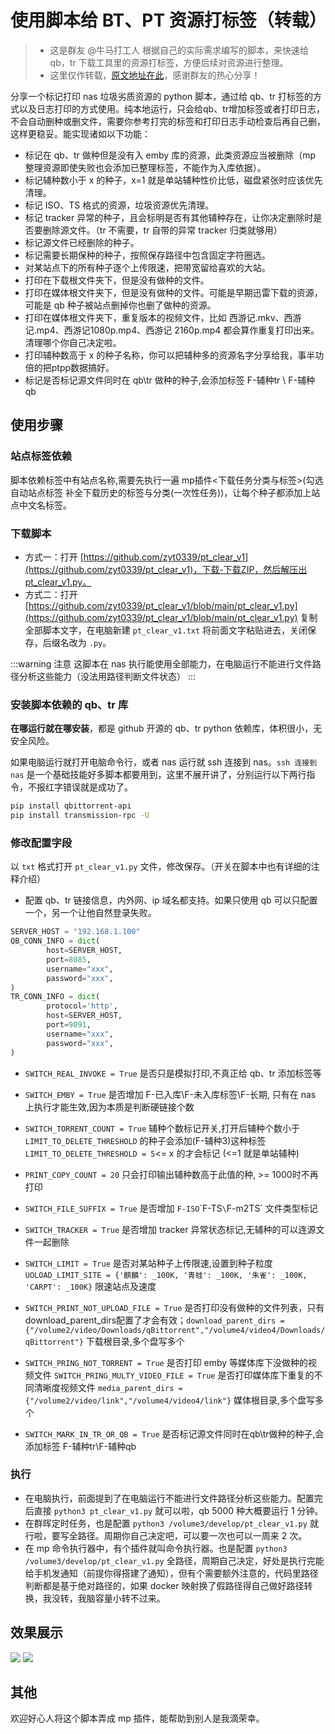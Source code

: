 # 使用脚本给 BT、PT 资源打标签（转载）

> - 这是群友 @牛马打工人 根据自己的实际需求编写的脚本，来快速给 qb，tr 下载工具里的资源打标签，方便后续对资源进行整理。
> - 这里仅作转载，[原文地址在此](https://github.com/zyt0339/pt_clear_v1)，感谢群友的热心分享！

分享一个标记打印 nas 垃圾劣质资源的 python 脚本，通过给 qb、tr 打标签的方式以及日志打印的方式使用。纯本地运行，只会给qb、tr增加标签或者打印日志，不会自动删种或删文件，需要你参考打完的标签和打印日志手动检查后再自己删，这样更稳妥。能实现诸如以下功能：

- 标记在 qb、tr 做种但是没有入 emby 库的资源，此类资源应当被删除（mp 整理资源即使失败也会添加已整理标签，不能作为入库依据）。
- 标记辅种数小于 x 的种子，x=1 就是单站辅种性价比低，磁盘紧张时应该优先清理。
- 标记 ISO、TS 格式的资源，垃圾资源优先清理。
- 标记 tracker 异常的种子，且会标明是否有其他辅种存在，让你决定删除时是否要删除源文件。（tr 不需要，tr 自带的异常 tracker 归类就够用）
- 标记源文件已经删除的种子。
- 标记需要长期保种的种子，按照保存路径中包含固定字符圈选。
- 对某站点下的所有种子逐个上传限速，把带宽留给喜欢的大站。
- 打印在下载根文件夹下，但是没有做种的文件。
- 打印在媒体根文件夹下，但是没有做种的文件。可能是早期迅雷下载的资源，可能是 qb 种子被站点删掉你也删了做种的资源。
- 打印在媒体根文件夹下，重复版本的视频文件，比如 西游记.mkv、西游记.mp4、西游记1080p.mp4、西游记 2160p.mp4 都会算作重复打印出来。清理哪个你自己决定啦。
- 打印辅种数高于 x 的种子名称，你可以把辅种多的资源名字分享给我，事半功倍的把ptpp数据搞好。
- 标记是否标记源文件同时在 qb\tr 做种的种子,会添加标签 F-辅种tr \ F-辅种qb

## 使用步骤

### 站点标签依赖

脚本依赖标签中有站点名称,需要先执行一遍 mp插件<下载任务分类与标签>(勾选 自动站点标签 补全下载历史的标签与分类(一次性任务))，让每个种子都添加上站点中文名标签。

### 下载脚本

- 方式一：打开 [https://github.com/zyt0339/pt_clear_v1](https://github.com/zyt0339/pt_clear_v1)，下载-下载ZIP，然后解压出pt_clear_v1.py。
- 方式二：打开 [https://github.com/zyt0339/pt_clear_v1/blob/main/pt_clear_v1.py](https://github.com/zyt0339/pt_clear_v1/blob/main/pt_clear_v1.py) 复制全部脚本文字，在电脑新建 `pt_clear_v1.txt` 将前面文字粘贴进去，关闭保存，后缀名改为 `.py`。

:::warning 注意
这脚本在 nas 执行能使用全部能力，在电脑运行不能进行文件路径分析这些能力（没法用路径判断文件状态）
:::

### 安装脚本依赖的 qb、tr 库

**在哪运行就在哪安装**，都是 github 开源的 qb、tr python 依赖库，体积很小，无安全风险。

如果电脑运行就打开电脑命令行，或者 nas 运行就 ssh 连接到 nas。`ssh 连接到 nas` 是一个基础技能好多脚本都要用到，这里不展开讲了，分别运行以下两行指令，不报红字错误就是成功了。

```sh
pip install qbittorrent-api
pip install transmission-rpc -U
```

### 修改配置字段

以 `txt` 格式打开 `pt_clear_v1.py` 文件，修改保存。（开关在脚本中也有详细的注释介绍）

- 配置 qb、tr 链接信息，内外网、ip 域名都支持。如果只使用 qb 可以只配置一个，另一个让他自然登录失败。

```py
SERVER_HOST = "192.168.1.100"
QB_CONN_INFO = dict(
	    host=SERVER_HOST,
	    port=8085,
	    username="xxx",
	    password="xxx",
)
TR_CONN_INFO = dict(
	    protocol='http',
	    host=SERVER_HOST,
	    port=9091,
	    username="xxx",
	    password="xxx",
)
```

- `SWITCH_REAL_INVOKE = True` 是否只是模拟打印,不真正给 qb、tr 添加标签等

- `SWITCH_EMBY = True` 是否增加 F-已入库\F-未入库标签\F-长期, 只有在 nas 上执行才能生效,因为本质是判断硬链接个数

- `SWITCH_TORRENT_COUNT = True` 辅种个数标记开关,打开后辅种个数小于`LIMIT_TO_DELETE_THRESHOLD` 的种子会添加(F-辅种3)这种标签
`LIMIT_TO_DELETE_THRESHOLD = 5`<= x 的才会标记 (<=1 就是单站辅种)

- `PRINT_COPY_COUNT = 20` 只会打印输出辅种数高于此值的种, >= 1000时不再打印

- `SWITCH_FILE_SUFFIX = True` 是否增加 `F-ISO`\`F-TS`\`F-m2TS` 文件类型标记

- `SWITCH_TRACKER = True` 是否增加 tracker 异常状态标记,无辅种的可以连源文件一起删除

- `SWITCH_LIMIT = True` 是否对某站种子上传限速,设置到种子粒度
`UOLOAD_LIMIT_SITE = {'麒麟': _100K, '青蛙': _100K, '朱雀': _100K, 'CARPT': _100K}` 限速站点及速度

- `SWITCH_PRINT_NOT_UPLOAD_FILE = True` 是否打印没有做种的文件列表，只有download_parent_dirs配置了才会有效；`download_parent_dirs = {"/volume2/video/Downloads/qBittorrent","/volume4/video4/Downloads/qBittorrent"}` 下载根目录,多个盘写多个
 
- `SWITCH_PRING_NOT_TORRENT = True` 是否打印 emby 等媒体库下没做种的视频文件
	`SWITCH_PRING_MULTY_VIDEO_FILE = True` 是否打印媒体库下重复的不同清晰度视频文件
	`media_parent_dirs = {"/volume2/video/link","/volume4/video4/link"}` 媒体根目录,多个盘写多个
 
- `SWITCH_MARK_IN_TR_OR_QB = True` 是否标记源文件同时在qb\tr做种的种子,会添加标签 F-辅种tr\F-辅种qb
    
### 执行

- 在电脑执行，前面提到了在电脑运行不能进行文件路径分析这些能力。配置完后直接 `python3 pt_clear_v1.py` 就可以啦，qb 5000 种大概要运行 1 分钟。
- 在群晖定时任务，也是配置 `python3 /volume3/develop/pt_clear_v1.py` 就行啦，要写全路径。周期你自己决定吧，可以要一次也可以一周来 2 次。
- 在 mp 命令执行器中，有个插件就叫命令执行器。也是配置 `python3 /volume3/develop/pt_clear_v1.py` 全路径，周期自己决定，好处是执行完能给手机发通知（前提你得搭建了通知），但有个需要额外注意的，代码里路径判断都是基于绝对路径的，如果 docker 映射换了假路径得自己做好路径转换，我没转，我脑容量小转不过来。

## 效果展示

![](https://picture.agsvpt.com/i/2024/10/24/67192f0be54ad.png)
![](https://picture.agsvpt.com/i/2024/10/24/6719302f424d3.png)

## 其他

欢迎好心人将这个脚本弄成 mp 插件，能帮助到别人是我滴荣幸。
